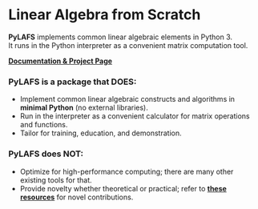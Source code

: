 # Linear Algebra from Scratch
**PyLAFS** implements common linear algebraic elements in Python 3.<br>
It runs in the Python interpreter as a convenient matrix computation tool.

**[Documentation & Project Page](https://jamesakl.com/pylafs/)**

### PyLAFS is a package that DOES:
* Implement common linear algebraic constructs and algorithms in **minimal Python** (no external libraries).
* Run in the interpreter as a convenient calculator for matrix operations and functions.
* Tailor for training, education, and demonstration.
### PyLAFS does NOT:
* Optimize for high-performance computing; there are many other existing tools for that.
* Provide novelty whether theoretical or practical; refer to [**these resources**](https://www.win.tue.nl/~hochsten/journals.html) for novel contributions.
